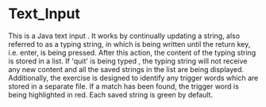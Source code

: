 # Text_Input
This is a Java text input . It works by continually updating a string, also referred to as a typing string, in which is being written until the return key, i.e. enter, is being pressed. After this action, the content of the typing string is stored in a list. If 'quit' is being typed , the typing string will not receive any new content and all the saved strings in the list are being displayed. Additionally, the exercise is designed to identify any trigger words which are stored in a separate file. If a match has been found, the trigger word is being highlighted in red. Each saved string is green by default.
<!--stackedit_data:
eyJoaXN0b3J5IjpbLTIwODc3MTk5NjMsMjAwOTk1NTAwNSwxOD
g5MTEyMjg3XX0=
-->